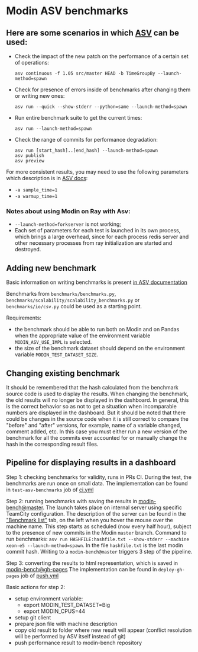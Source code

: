 # Modin ASV benchmarks

## Here are some scenarios in which [ASV](https://asv.readthedocs.io/en/stable/index.html) can be used:

* Check the impact of the new patch on the performance of a certain set of operations:

  `asv continuous -f 1.05 src/master HEAD -b TimeGroupBy --launch-method=spawn`

* Check for presence of errors inside of benchmarks after changing them or writing new ones:

  `asv run --quick --show-stderr --python=same --launch-method=spawn`

* Run entire benchmark suite to get the current times:

  `asv run --launch-method=spawn`

* Check the range of commits for performance degradation:

  ```
  asv run [start_hash]..[end_hash] --launch-method=spawn
  asv publish
  asv preview
  ```

For more consistent results, you may need to use the following parameters which
description is in [ASV docs](https://asv.readthedocs.io/en/stable/benchmarks.html?highlight=sample_time#timing-benchmarks):

* `-a sample_time=1`
* `-a warmup_time=1`

### Notes about using Modin on Ray with Asv:

* `--launch-method=forkserver` is not working;
* Each set of parameters for each test is launched in its own process, which brings
  a large overhead, since for each process redis server and other necessary processes
  from ray initialization are started and destroyed.

## Adding new benchmark

Basic information on writing benchmarks is present [in ASV documentation](https://asv.readthedocs.io/en/stable/writing_benchmarks.html)

Benchmarks from `benchmarks/benchmarks.py`, `benchmarks/scalability/scalability_benchmarks.py` or `benchmarks/io/csv.py`
could be used as a starting point.

Requirements:
* the benchmark should be able to run both on Modin and on Pandas when the appropriate value
of the environment variable `MODIN_ASV_USE_IMPL` is selected.
* the size of the benchmark dataset should depend on the environment variable `MODIN_TEST_DATASET_SIZE`.

## Changing existing benchmark

It should be remembered that the hash calculated from the benchmark source code is used to display the results.
When changing the benchmark, the old results will no longer be displayed in the dashboard. In general, this is the correct
behavior so as not to get a situation when incomparable numbers are displayed in the dashboard.
But it should be noted that there could be changes in the source code when it is still correct to compare
the "before" and "after" versions, for example, name of a variable changed, comment added, etc.
In this case you must either run a new version of the benchmark for all the commits ever accounted for or manually change
the hash in the corresponding result files.

## Pipeline for displaying results in a dashboard

Step 1: checking benchmarks for validity, runs in PRs CI.
  During the test, the benchmarks are run once on small data.
  The implementation can be found in `test-asv-benchmarks` job of [ci.yml](https://github.com/modin-project/modin/blob/master/.github/workflows/ci.yml)

Step 2: running benchmarks with saving the results in [modin-bench@master](https://github.com/modin-project/modin-bench).
  The launch takes place on internal server using specific TeamCity configuration.
  The description of the server can be found in the ["Benchmark list"](https://modin.org/modin-bench/#summarylist?sort=0&dir=asc) tab,
  on the left when you hover the mouse over the machine name. 
  This step starts as scheduled (now every half hour), subject to the presence of new commits in the Modin `master` branch.
  Command to run benchmarks: `asv run HASHFILE:hashfile.txt --show-stderr --machine xeon-e5 --launch-method=spawn`.
  In the file `hashfile.txt` is the last modin commit hash.
  Writing to a `modin-bench@master` triggers 3 step of the pipeline.

Step 3: converting the results to html representation, which is saved in [modin-bench@gh-pages](https://github.com/modin-project/modin-bench)
  The implementation can be found in `deploy-gh-pages` job of [push.yml](https://github.com/modin-project/modin-bench/blob/master/.github/workflows/push.yml)

Basic actions for step 2:
* setup environment variable:
  * export MODIN_TEST_DATASET=Big
  * export MODIN_CPUS=44
* setup git client
* prepare json file with machine description
* copy old result to folder where new result will appear
  (conflict resolution will be performed by ASV itself instead of git)
* push performance result to modin-bench repository
